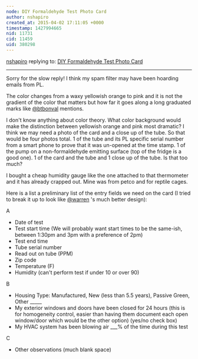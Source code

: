```yaml
---
node: DIY Formaldehyde Test Photo Card
author: nshapiro
created_at: 2015-04-02 17:11:05 +0000
timestamp: 1427994665
nid: 11731
cid: 11459
uid: 380298
---
```




[nshapiro](../profile/nshapiro) replying to: [DIY Formaldehyde Test Photo Card](../notes/warren/03-30-2015/diy-formaldehyde-test-photo-card)

----
Sorry for the slow reply! I think my spam filter may have been hoarding emails from PL. 

The color changes from a waxy yellowish orange to pink and it is not the gradient of the color that matters but how far it goes along a long graduated marks like [@btbonval](/profile/btbonval) mentions. 

I don't know anything about color theory. What color background would make the distinction between yellowish orange and pink most dramatic? I think we may need a photo of the card and a close up of the tube. So that would be four photos total. 1 of the tube and its PL specific serial number from a smart phone to prove that it was un-opened at the time stamp. 1 of the pump on a non-formaldehyde emitting surface (top of the fridge is a good one). 1 of the card and the tube and 1 close up of the tube. Is that too much? 

I bought a cheap humidity gauge like the one attached to that thermometer and it has already crapped out. Mine was from petco and for reptile cages. 

Here is a list a preliminary list of the entry fields we need on the card (I tried to break it up to look like [@warren](/profile/warren) 's much better design):

A

* Date of test
* Test start time (We will probably want start times to be the same-ish, between 1:30pm and 3pm with a preference of 2pm)
* Test end time
* Tube serial number
* Read out on tube (PPM)
*  Zip code
* Temperature (F) 
* Humidity (can't perform test if under 10 or over 90)

B

* Housing Type: Manufactured, New (less than 5.5 years), Passive Green, Other _____
* My exterior windows and doors have been closed for 24 hours (this is for homogeneity control, easier than having them document each open window/door which would be the other option) (yes/no check box)
* My HVAC system has been blowing air  ___% of the time during this test 

C

* Other observations (much blank space)